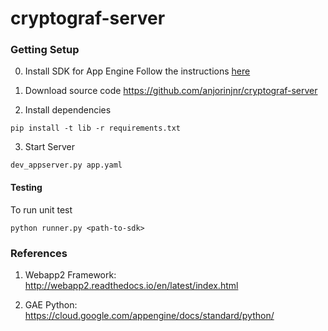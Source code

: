 # cryptograf-server

### Getting Setup

0. Install SDK for App Engine 
Follow the instructions [here](https://cloud.google.com/appengine/docs/standard/python/download) 

1. Download source code
https://github.com/anjorinjnr/cryptograf-server

2. Install dependencies 

`pip install -t lib -r requirements.txt`

3. Start Server

`dev_appserver.py app.yaml`


#### Testing
To run unit test

`python runner.py <path-to-sdk>`


### References

1. Webapp2 Framework: 
http://webapp2.readthedocs.io/en/latest/index.html

2. GAE Python:
https://cloud.google.com/appengine/docs/standard/python/
